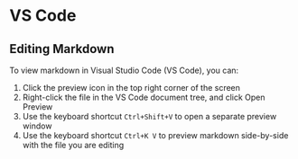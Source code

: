 # VS Code

## Editing Markdown
To view markdown in Visual Studio Code (VS Code), you can:
1. Click the preview icon in the top right corner of the screen
2. Right-click the file in the VS Code document tree, and click Open Preview
3. Use the keyboard shortcut `Ctrl+Shift+V` to open a separate preview window
4. Use the keyboard shortcut `Ctrl+K V` to preview markdown side-by-side with the file you are editing
